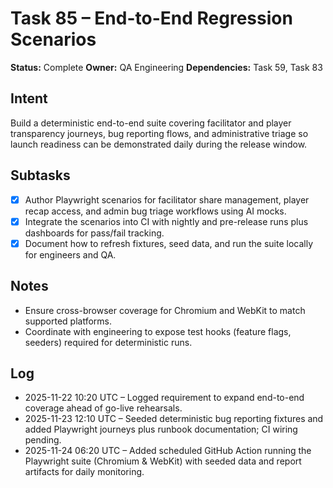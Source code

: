 # Task 85 – End-to-End Regression Scenarios

**Status:** Complete
**Owner:** QA Engineering
**Dependencies:** Task 59, Task 83

## Intent
Build a deterministic end-to-end suite covering facilitator and player transparency journeys, bug reporting flows, and administrative triage so launch readiness can be demonstrated daily during the release window.

## Subtasks
- [x] Author Playwright scenarios for facilitator share management, player recap access, and admin bug triage workflows using AI mocks.
- [x] Integrate the scenarios into CI with nightly and pre-release runs plus dashboards for pass/fail tracking.
- [x] Document how to refresh fixtures, seed data, and run the suite locally for engineers and QA.

## Notes
- Ensure cross-browser coverage for Chromium and WebKit to match supported platforms.
- Coordinate with engineering to expose test hooks (feature flags, seeders) required for deterministic runs.

## Log
- 2025-11-22 10:20 UTC – Logged requirement to expand end-to-end coverage ahead of go-live rehearsals.
- 2025-11-23 12:10 UTC – Seeded deterministic bug reporting fixtures and added Playwright journeys plus runbook documentation; CI wiring pending.
- 2025-11-24 06:20 UTC – Added scheduled GitHub Action running the Playwright suite (Chromium & WebKit) with seeded data and report artifacts for daily monitoring.
